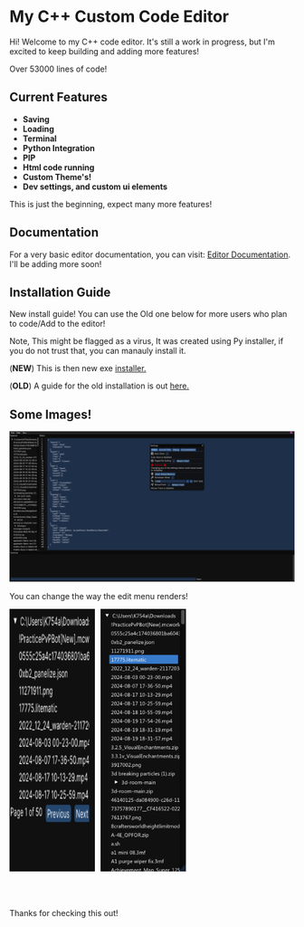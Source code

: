 




# My C++ Custom Code Editor


Hi! Welcome to my C++ code editor. It's still a work in progress, but I'm excited to keep building and adding more features!

Over 53000 lines of code!

## Current Features
- **Saving**
- **Loading**
- **Terminal**
- **Python Integration**
- **PIP**
- **Html code running**
- **Custom Theme's!**
- **Dev settings, and custom ui elements**

This is just the beginning, expect many more features!

## Documentation
For a very basic editor documentation, you can visit: [Editor Documentation](https://k754a.github.io/Editor%20Documentation). I'll be adding more soon!

## Installation Guide


New install guide! You can use the Old one below for more users who plan to code/Add to the editor!

Note, This might be flagged as a virus, It was created using Py installer, if you do not trust that, you can manauly install it.

(**NEW**) This is then new exe [installer.](https://github.com/k754a/C-Custom-Code-Editor/blob/main/Installer/C%20write-INSTALLER.exe)

(**OLD**) A guide for the old installation is out [here.](https://k754a.github.io/Editor%20Documentation)



## Some Images!
![ScreenShot](https://raw.githubusercontent.com/k754a/C-Custom-Code-Editor/main/git%20images/Screenshot%202024-08-20%20181731.png)

You can change the way the edit menu renders!

<div style="display: flex; gap: 10px; align="center">
  <img src="https://raw.githubusercontent.com/k754a/C-Custom-Code-Editor/main/git%20images/Screenshot%202024-08-20%20181754.png" alt="ScreenShot" width="30%">
  <img src="https://raw.githubusercontent.com/k754a/C-Custom-Code-Editor/main/git%20images/Screenshot%202024-08-28%20095949.png" alt="ScreenShot" width="30%">
</div>




<br>
<br>
<br>

Thanks for checking this out!

